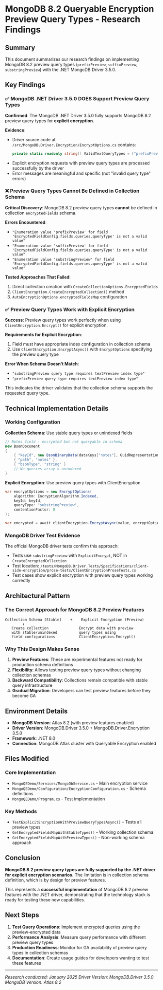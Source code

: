 # MongoDB 8.2 Queryable Encryption Preview Query Types - Research Findings

## Summary

This document summarizes our research findings on implementing MongoDB 8.2 preview query types (`prefixPreview`, `suffixPreview`, `substringPreview`) with the .NET MongoDB Driver 3.5.0.

## Key Findings

### ✅ MongoDB .NET Driver 3.5.0 DOES Support Preview Query Types

**Confirmed**: The MongoDB .NET Driver 3.5.0 fully supports MongoDB 8.2 preview query types for **explicit encryption**.

**Evidence**:
- Driver source code at `/src/MongoDB.Driver.Encryption/EncryptOptions.cs` contains:
  ```csharp
  private static readonly string[] ValidTextQueryTypes = ["prefixPreview", "substringPreview", "suffixPreview"];
  ```
- Explicit encryption requests with preview query types are processed successfully by the driver
- Error messages are meaningful and specific (not "invalid query type" errors)

### ❌ Preview Query Types Cannot Be Defined in Collection Schema

**Critical Discovery**: MongoDB 8.2 preview query types **cannot** be defined in collection `encryptedFields` schema.

**Errors Encountered**:
- `"Enumeration value 'prefixPreview' for field 'EncryptedFieldConfig.fields.queries.queryType' is not a valid value"`
- `"Enumeration value 'suffixPreview' for field 'EncryptedFieldConfig.fields.queries.queryType' is not a valid value"`
- `"Enumeration value 'substringPreview' for field 'EncryptedFieldConfig.fields.queries.queryType' is not a valid value"`

**Tested Approaches That Failed**:
1. Direct collection creation with `CreateCollectionOptions.EncryptedFields`
2. `ClientEncryption.CreateEncryptedCollection()` method
3. `AutoEncryptionOptions.encryptedFieldsMap` configuration

### ✅ Preview Query Types Work with Explicit Encryption

**Success**: Preview query types work perfectly when using `ClientEncryption.Encrypt()` for explicit encryption.

**Requirements for Explicit Encryption**:
1. Field must have appropriate index configuration in collection schema
2. Use `ClientEncryption.EncryptAsync()` with `EncryptOptions` specifying the preview query type

**Error When Schema Doesn't Match**:
- `"substringPreview query type requires textPreview index type"`
- `"prefixPreview query type requires textPreview index type"`

This indicates the driver validates that the collection schema supports the requested query type.

## Technical Implementation Details

### Working Configuration

**Collection Schema**: Use stable query types or unindexed fields
```csharp
// Notes field - encrypted but not queryable in schema
new BsonDocument
{
    { "keyId", new BsonBinaryData(dataKeys["notes"], GuidRepresentation.Standard) },
    { "path", "notes" },
    { "bsonType", "string" }
    // No queries array = unindexed
}
```

**Explicit Encryption**: Use preview query types with ClientEncryption
```csharp
var encryptOptions = new EncryptOptions(
    algorithm: EncryptionAlgorithm.Indexed,
    keyId: keyId,
    queryType: "substringPreview",
    contentionFactor: 0
);

var encrypted = await clientEncryption.EncryptAsync(value, encryptOptions);
```

### MongoDB Driver Test Evidence

The official MongoDB driver tests confirm this approach:
- Tests use `substringPreview` with `ExplicitEncrypt`, NOT in `CreateEncryptedCollection`
- Test location: `/tests/MongoDB.Driver.Tests/Specifications/client-side-encryption/prose-tests/ClientEncryptionProseTests.cs`
- Test cases show explicit encryption with preview query types working correctly

## Architectural Pattern

### The Correct Approach for MongoDB 8.2 Preview Features

```
Collection Schema (Stable)    +    Explicit Encryption (Preview)
        ↓                                      ↓
   Create collection              Encrypt data with preview
   with stable/unindexed          query types using
   field configurations           ClientEncryption.Encrypt()
```

### Why This Design Makes Sense

1. **Preview Features**: These are experimental features not ready for production schema definitions
2. **Flexibility**: Allows testing preview query types without changing collection schemas
3. **Backward Compatibility**: Collections remain compatible with stable query infrastructure
4. **Gradual Migration**: Developers can test preview features before they become GA

## Environment Details

- **MongoDB Version**: Atlas 8.2 (with preview features enabled)
- **Driver Version**: MongoDB.Driver 3.5.0 + MongoDB.Driver.Encryption 3.5.0
- **Framework**: .NET 8.0
- **Connection**: MongoDB Atlas cluster with Queryable Encryption enabled

## Files Modified

### Core Implementation
- `MongoQEDemo/Services/MongoDbService.cs` - Main encryption service
- `MongoQEDemo/Configuration/EncryptionConfiguration.cs` - Schema definitions
- `MongoQEDemo/Program.cs` - Test implementation

### Key Methods
- `TestExplicitEncryptionWithPreviewQueryTypesAsync()` - Tests all preview types
- `GetEncryptedFieldsMapWithStableTypes()` - Working collection schema
- `GetEncryptedFieldsMapWithPreviewTypes()` - Non-working schema approach

## Conclusion

**MongoDB 8.2 preview query types are fully supported by the .NET driver for explicit encryption scenarios.** The limitation is in collection schema definition, which is by design for preview features.

This represents a **successful implementation** of MongoDB 8.2 preview features with the .NET driver, demonstrating that the technology stack is ready for testing these new capabilities.

## Next Steps

1. **Test Query Operations**: Implement encrypted queries using the preview-encrypted data
2. **Performance Analysis**: Measure query performance with different preview query types
3. **Production Readiness**: Monitor for GA availability of preview query types in collection schemas
4. **Documentation**: Create usage guides for developers wanting to test these features

---

*Research conducted: January 2025*
*Driver Version: MongoDB.Driver 3.5.0*
*MongoDB Version: Atlas 8.2*